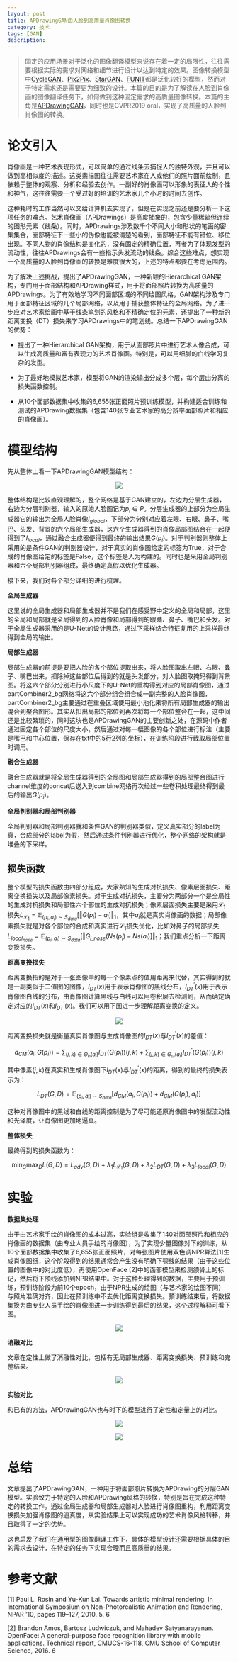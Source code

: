 ```yaml
---
layout: post
title: APDrawingGAN由人脸到高质量肖像图转换
category: 技术
tags: [GAN]
description: 
---
```


> 固定的应用场景对于泛化的图像翻译模型来说存在着一定的局限性，往往需要根据实际的需求对网络和细节进行设计以达到特定的效果。图像转换模型中[CycleGAN](https://arxiv.org/abs/1703.10593)、[Pix2Pix](https://arxiv.org/abs/1611.07004)、[StarGAN](https://arxiv.org/abs/1711.09020)、[FUNIT](https://arxiv.org/abs/1905.01723)都是泛化较好的模型，然而对于特定需求还是需要更为细致的设计。本篇的目的是为了解读在人脸到肖像画的图像翻译任务下，如何做到这种固定需求的高质量图像转换。本篇的主角是[APDrawingGAN]([http://openaccess.thecvf.com/content_CVPR_2019/papers/Yi_APDrawingGAN_Generating_Artistic_Portrait_Drawings_From_Face_Photos_With_Hierarchical_CVPR_2019_paper.pdf](http://openaccess.thecvf.com/content_CVPR_2019/papers/Yi_APDrawingGAN_Generating_Artistic_Portrait_Drawings_From_Face_Photos_With_Hierarchical_CVPR_2019_paper.pdf))，同时也是CVPR2019 oral，实现了高质量的人脸到肖像图的转换。

# 论文引入

肖像画是一种艺术表现形式，可以简单的通过线条去捕捉人的独特外观，并且可以做到高相似度的描述。这类素描图往往需要艺术家在人或他们的照片面前绘制，且依赖于整体的观察、分析和经验去创作。一副好的肖像画可以形象的表征人的个性和神气，这往往需要一个受过好的培训的艺术家几个小时的时间去创作。

这种耗时的工作当然可以交给计算机去实现了，但是在实现之前还是要分析一下这项任务的难点。艺术肖像画（APDrawings）是高度抽象的，包含少量稀疏但连续的图形元素（线条）。同时，APDrawings涉及数千个不同大小和形状的笔画的密集集合，面部特征下一些小的伪像也能被清楚的看到，面部特征不能有错位、移位出现。不同人物的肖像结构是变化的，没有固定的精确位置，再者为了体现发型的流动性，往往APDrawings会有一些指示头发流动的线条。综合这些难点，想实现一个高质量的人脸到肖像画的转换是难度很大的，上述的特点都要在考虑范围内。

为了解决上述挑战，提出了APDrawingGAN，一种新颖的Hierarchical GAN架构，专门用于面部结构和APDrawing样式，用于将面部照片转换为高质量的APDrawings。为了有效地学习不同面部区域的不同绘图风格，GAN架构涉及专门用于面部特征区域的几个局部网络，以及用于捕获整体特征的全局网络。为了进一步应对艺术家绘画中基于线条笔划的风格和不精确定位的元素，还提出了一种新的距离变换（DT）损失来学习APDrawings中的笔划线。总结一下APDrawingGAN的优势：

- 提出了一种Hierarchical GAN架构，用于从面部照片中进行艺术人像合成，可以生成高质量和富有表现力的艺术肖像画。特别是，可以用细腻的白线学习复杂的发型。

- 为了最好地模拟艺术家，模型将GAN的渲染输出分成多个层，每个层由分离的损失函数控制。
- 从10个面部数据集中收集的6,655张正面照片预训练模型，并构建适合训练和测试的APDrawing数据集（包含140张专业艺术家的高分辨率面部照片和相应的肖像画）。 

# 模型结构

先从整体上看一下APDrawingGAN模型结构：

<p align="center">
    <img src="/assets/img/GAN/APDrawingGAN1.png">
</p>

整体结构是比较直观理解的，整个网络是基于GAN建立的，左边为分层生成器，右边为分层判别器，输入的原始人脸图记为$p_i \in P$。分层生成器的上部分为全局生成器它的输出为全局人脸肖像$I_{global}$，下部分为分别对应着左眼、右眼、鼻子、嘴巴、头发、背景的六个局部生成器，这六个生成器得到的肖像局部图结合在一起便得到了$I_{local}$，通过融合生成器便得到最终的输出结果$G(p_i)$。对于判别器则整体上采用的是条件GAN的判别器设计，对于真实的肖像图给定的标签为True，对于合成的肖像图给定的标签是False，这个标签是人为构建的。同时也是采用全局判别器和六个局部判别器组成，最终确定真假以优化生成器。

接下来，我们对各个部分详细的进行梳理。

**全局生成器**

这里说的全局生成器和局部生成器并不是我们在感受野中定义的全局和局部，这里的全局和局部就是全局得到的人脸肖像和局部得到的眼睛、鼻子、嘴巴和头发。对于全局生成器采用的是U-Net的设计思路，通过下采样结合特征复用的上采样最终得到全局的输出。

**局部生成器**

局部生成器的前提是要把人脸的各个部位提取出来，将人脸图取出左眼、右眼、鼻子、嘴巴出来，扣除掉这些部位后得到的就是头发部分，对人脸图取掩码得到背景图。将这六个部分分别进行小尺度下的U-Net的重构得到对应的局部肖像图，通过partCombiner2_bg网络将这六个部分组合组合成一副完整的人脸肖像图，partCombiner2_bg主要通过在重叠区域使用最小池化来将所有局部生成器的输出混合到聚合图形。其实从扣出局部的部位到再次将每一个部位整合在一起，这中间还是比较繁琐的，同时这块也是APDrawingGAN的主要创新之处，在源码中作者通过固定各个部位的尺度大小，然后通过对每一幅图像的各个部位进行标注（主要是嘴巴和中心位置，保存在txt中的5行2列的坐标），在训练阶段进行截取局部位置时调用。

**融合生成器**

融合生成器就是将全局生成器得到的全局图和局部生成器得到的局部整合图进行channel维度的concat后送入到combine网络再次经过一些卷积处理最终得到最后的输出$G(p_i)$。

**全局判别器和局部判别器**

全局判别器和局部判别器就和条件GAN的判别器类似，定义真实部分的label为真，合成部分的label为假，然后通过条件判别器进行优化，整个网络的架构就是堆叠的下采样。

## 损失函数

整个模型的损失函数由四部分组成，大家熟知的生成对抗损失、像素层面损失、距离变换损失以及局部像素损失。对于生成对抗损失，主要分为两部分一个是全局性的生成对抗损失和局部性六个部位的生成对抗损失；像素层面损失主要是采用$\mathcal L_1$损失$L_{\mathcal L_1}=\mathbb E_{(p_i,a_i) \sim S_{data}}[\Vert G(p_i)-a_i] \Vert_1$，其中$a_i$就是真实肖像画的数据；局部像素损失就是对各个部位的合成和真实进行$\mathcal L_1$损失优化，比如对鼻子的局部损失$L_{local_{nose}}=\mathbb E_{(p_i,a_i) \sim S_{data}}[\Vert G_{l\_nose}(Ns(p_i)-Ns(a_i)] \Vert_1$；我们重点分析一下距离变换损失。

**距离变换损失**

距离变换指的是对于一张图像中的每一个像素点的值用距离来代替，其实得到的就是一副类似于二值图的图像，$I_{DT}(x)$用于表示肖像图的黑线分布，$I^{'}_{DT}(x)$用于表示肖像图白线的分布，由肖像图计算黑线与白线可以用卷积层去检测到，从而确定确定对应的$I_{DT}(x)$和$I^{'}_{DT}(x)$。我们可以用下图进一步理解距离变换的定义。

<p align="center">
    <img src="/assets/img/GAN/APDrawingGAN2.png">
</p>

距离变换损失就是衡量真实肖像图与生成肖像图的$I_{DT}(x)$与$I^{'}_{DT}(x)$的差值：

$$
d_{CM}(a_i,G(p_i))=\sum_{(j,k) \in \Theta_b(a_i)}I_{DT}(G(p_i))(j,k) + \sum_{(j,k) \in \Theta_\omega(a_i)}I^{'}_{DT}(G(p_i))(j,k)
$$

其中像素$(j,k)$在真实和生成肖像图下$I_{DT}(x)$与$I^{'}_{DT}(x)$的距离，得到的最终的损失表示为：

$$
L_{DT}(G,D) = \mathbb E_{(p_i,a_i) \sim S_{data}}[d_{CM}(a_i,G(p_i))+d_{CM}(G(p_i),a_i)]
$$

这种对肖像图中的黑线和白线的距离控制是为了尽可能还原肖像图中的发型流动性和光泽度，让肖像图更加地逼真。

**整体损失**

最终得到的损失函数为：

$$
\min_G \max_D L(G,D) = L_{adv}(G,D)+\lambda_1 L_{\mathcal L_1}(G,D)+\lambda_2 L_{DT}(G,D)+\lambda_3 L_{local}(G,D)
$$

# 实验

**数据集处理**

由于由艺术家手绘的肖像图的成本过高，实验组是收集了140对面部照片和相应的肖像画的数据集（由专业人员手绘的肖像图），为了实现少量图像对下的训练，从10个面部数据集中收集了6,655张正面照片，对每张图片使用双色调NPR算法[1]生成肖像图纸，这个阶段得到的结果通常会产生没有明确下颚线的结果（由于这些位置的图像中的对比度低），再使用OpenFace [2]中的面部模型来检测颌骨上的标记，然后将下颌线添加到NPR结果中。对于这种处理得到的数据，主要用于预训练，预训练阶段为前10个epoch，由于NPR生成的绘图（与艺术家的绘图不同）与照片准确对齐，因此在预训练中不去优化距离变换损失。预训练结束后，将数据集换为由专业人员手绘的肖像图进一步训练得到最后的结果，这个过程解释可看下图。

<p align="center">
    <img src="/assets/img/GAN/APDrawingGAN3.png">
</p>

**消融对比**

文章在定性上做了消融性对比，包括有无局部生成器、距离变换损失、预训练和完整结果。

<p align="center">
    <img src="/assets/img/GAN/APDrawingGAN4.png">
</p>

**实验对比**

和已有的方法，APDrawingGAN也与时下的模型进行了定性和定量上的对比。

<p align="center">
    <img src="/assets/img/GAN/APDrawingGAN5.png">
</p>

<p align="center">
    <img src="/assets/img/GAN/APDrawingGAN6.png">
</p>

# 总结

文章提出了APDrawingGAN，一种用于将面部照片转换为APDrawing的分层GAN模型。实验致力于特定的人脸和APDrawing风格的转换，特别是旨在完成这种特定的转换工作。通过全局生成器和局部生成器对人脸进行肖像图重构，利用距离变换损失加强肖像图的逼真度，从实验结果上可以实现成功的艺术肖像风格转移，并且取得了一定的优势。

这也启发了我们在通用型的图像翻译工作下，具体的模型设计还需要根据具体的目的需求去设计，在特定的任务下实现合理而且高质量的结果。

# 参考文献

[1] Paul L. Rosin and Yu-Kun Lai. Towards artistic minimal rendering. In International Symposium on Non-Photorealistic Animation and Rendering, NPAR ’10, pages 119–127, 2010. 5, 6

[2] Brandon Amos, Bartosz Ludwiczuk, and Mahadev Satyanarayanan. OpenFace: A general-purpose face recognition library with mobile applications. Technical report, CMUCS-16-118, CMU School of Computer Science, 2016. 6